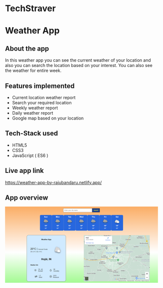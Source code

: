 # TechStraver

# Weather App

## About the app

In this weather app you can see the current weather of your location and also you can search the location based on your interest.
You can also see the weather for entire week.

## Features implemented

- Current location weather report
- Search your required location
- Weekly weather report
- Daily weather report
- Google map based on your location

## Tech-Stack used

- HTML5
- CSS3
- JavaScript ( ES6 )

## Live app link

https://weather-app-by-rajubandaru.netlify.app/

## App overview

![wheather](wheather.PNG)
